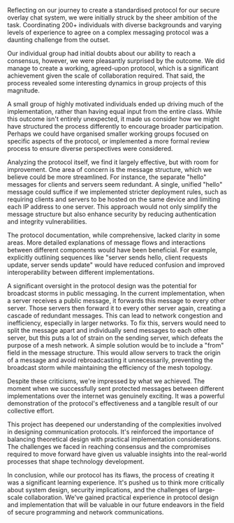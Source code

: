 Reflecting on our journey to create a standardised protocol for our secure overlay chat system, we were initially struck by the sheer ambition of the task. Coordinating 200+ individuals with diverse backgrounds and varying levels of experience to agree on a complex messaging protocol was a daunting challenge from the outset.

Our individual group had initial doubts about our ability to reach a consensus, however, we were pleasantly surprised by the outcome. We did manage to create a working, agreed-upon protocol, which is a significant achievement given the scale of collaboration required. That said, the process revealed some interesting dynamics in group projects of this magnitude.

A small group of highly motivated individuals ended up driving much of the implementation, rather than having equal input from the entire class. While this outcome isn't entirely unexpected, it made us consider how we might have structured the process differently to encourage broader participation. Perhaps we could have organised smaller working groups focused on specific aspects of the protocol, or implemented a more formal review process to ensure diverse perspectives were considered.

Analyzing the protocol itself, we find it largely effective, but with room for improvement. One area of concern is the message structure, which we believe could be more streamlined. For instance, the separate "hello" messages for clients and servers seem redundant. A single, unified "hello" message could suffice if we implemented stricter deployment rules, such as requiring clients and servers to be hosted on the same device and limiting each IP address to one server. This approach would not only simplify the message structure but also enhance security by reducing authentication and integrity vulnerabilities.

The protocol documentation, while comprehensive, lacked clarity in some areas. More detailed explanations of message flows and interactions between different components would have been beneficial. For example, explicitly outlining sequences like "server sends hello, client requests update, server sends update" would have reduced confusion and improved interoperability between different implementations.

A significant oversight in the protocol design was the potential for broadcast storms in public messaging. In the current implementation, when a server receives a public message, it forwards this message to every other server. Those servers then forward it to every other server again, creating a cascade of redundant messages. This can lead to network congestion and inefficiency, especially in larger networks. To fix this, servers would need to split the message apart and individually send messages to each other server, but this puts a lot of strain on the sending server, which defeats the purpose of a mesh network. A simple solution would be to include a "from" field in the message structure. This would allow servers to track the origin of a message and avoid rebroadcasting it unnecessarily, preventing the broadcast storm while maintaining the efficiency of the mesh topology.

Despite these criticisms, we're impressed by what we achieved. The moment when we successfully sent protected messages between different implementations over the internet was genuinely exciting. It was a powerful demonstration of the protocol's effectiveness and a tangible result of our collective effort.

This project has deepened our understanding of the complexities involved in designing communication protocols. It's reinforced the importance of balancing theoretical design with practical implementation considerations. The challenges we faced in reaching consensus and the compromises required to move forward have given us valuable insights into the real-world processes that shape technology development.

In conclusion, while our protocol has its flaws, the process of creating it was a significant learning experience. It's pushed us to think more critically about system design, security implications, and the challenges of large-scale collaboration. We've gained practical experience in protocol design and implementation that will be valuable in our future endeavors in the field of secure programming and network communications.